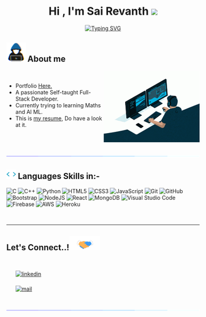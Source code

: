 
<h1 align="center"><b>Hi , I'm Sai Revanth </b><img src="https://media.giphy.com/media/hvRJCLFzcasrR4ia7z/giphy.gif" width="35"></h1>

<p align="center">
  <a href="https://git.io/typing-svg"><img src="https://readme-typing-svg.demolab.com?font=Fira+Code&pause=1000&color=1397F7&center=true&vCenter=true&width=435&lines=M+Sai+Revanth...;Computer+Science+Engineer+%F0%9F%8E%93...;Coding+To+Learn+(%E2%8C%A8%EF%B8%8F+%E2%8F%A9+%F0%9F%A7%A0)...;Self-taught+Developer!" alt="Typing SVG" /></a>
</p>


	
## <picture><img src = "assets/gif/coder.gif" width = 50px></picture> **About me**

<picture> <img align="right" src="assets/gif/coding.gif" width = 250px></picture>
<br>

- Portfolio [Here.](https://sairevanth0007.github.io/portfolio/)
- A passionate Self-taught Full-Stack Developer.
- Currently trying to learning Maths and AI ML. 
- This is [my resume](assets/pdf/M%20%20Sai%20Revanth%20Resume.pdf), Do have a look at it.

<br><br>

<img src="assets/gif/blueline.gif">

## <img src="assets/gif/giphy.webp" width ="25"><b> Languages  Skills in:-</b>

<p align="center">

 ![C](https://img.shields.io/badge/C%20-%232370ED.svg?style=for-the-badge&logo=c&logoColor=white)
 ![C++](https://img.shields.io/badge/C++%20-%2300599C.svg?style=for-the-badge&logo=c%2B%2B&logoColor=white)
 ![Python](https://img.shields.io/badge/Python%20-%2314354C.svg?style=for-the-badge&logo=python&logoColor=white)
 ![HTML5](https://img.shields.io/badge/HTML5%20-%23E34F26.svg?style=for-the-badge&logo=html5&logoColor=white)
 ![CSS3](https://img.shields.io/badge/CSS%20-%231572B6.svg?style=for-the-badge&logo=css3&logoColor=white)
 ![JavaScript](https://img.shields.io/badge/JavaScript%20-%23F7DF1E.svg?style=for-the-badge&logo=javascript&logoColor=black)
 ![Git](https://img.shields.io/badge/git-%23F05033.svg?style=for-the-badge&logo=git&logoColor=white)
  ![GitHub](https://img.shields.io/badge/github-%23121011.svg?style=for-the-badge&logo=github&logoColor=white)
  ![Bootstrap](https://img.shields.io/badge/bootstrap-%23563D7C.svg?style=for-the-badge&logo=bootstrap&logoColor=white)
  ![NodeJS](https://img.shields.io/badge/node.js-6DA55F?style=for-the-badge&logo=node.js&logoColor=white)
  ![React](https://img.shields.io/badge/react-%2320232a.svg?style=for-the-badge&logo=react&logoColor=%2361DAFB) 
  ![MongoDB](https://img.shields.io/badge/MongoDB-%234ea94b.svg?style=for-the-badge&logo=mongodb&logoColor=white)
  ![Visual Studio Code](https://img.shields.io/badge/Visual%20Studio%20Code-0078d7.svg?style=for-the-badge&logo=visual-studio-code&logoColor=white)
  ![Firebase](https://img.shields.io/badge/Firebase-039BE5?style=for-the-badge&logo=Firebase&logoColor=white)
  ![AWS](https://img.shields.io/badge/AWS-%23FF9900.svg?style=for-the-badge&logo=amazon-aws&logoColor=white)
![Heroku](https://img.shields.io/badge/heroku-%23430098.svg?style=for-the-badge&logo=heroku&logoColor=white)
  

  <!-- ![Express.js](https://img.shields.io/badge/express.js-%23404d59.svg?style=for-the-badge&logo=express&logoColor=%2361DAFB)
  ![FastAPI](https://img.shields.io/badge/FastAPI-005571?style=for-the-badge&logo=fastapi)
  ![Flask](https://img.shields.io/badge/flask-%23000.svg?style=for-the-badge&logo=flask&logoColor=white)
  ![JWT](https://img.shields.io/badge/JWT-black?style=for-the-badge&logo=JSON%20web%20tokens)
  ![NodeJS](https://img.shields.io/badge/node.js-6DA55F?style=for-the-badge&logo=node.js&logoColor=white)
  ![Vercel](https://img.shields.io/badge/vercel-%23000000.svg?style=for-the-badge&logo=vercel&logoColor=white)
  -->
<br>

</p>


-----

## <b> Let's Connect..!</b><img src="assets/gif/handshake.gif" width ="80">
<br>
<div align='left'>

<ul>


<a href="https://linkedin.com/in/sairevanth0007" target="_blank">
<img src="https://img.shields.io/badge/linkedin:  M sai revanth-%2300acee.svg?color=405DE6&style=for-the-badge&logo=linkedin&logoColor=white" alt=linkedin style="margin-bottom: 5px;"/>
</a>

<br>

<br>

<a href="mailto:sairevanth0007@gmail.com" target="_blank">
<img src="https://img.shields.io/badge/gmail:  SaiRevanth0007-%23EA4335.svg?style=for-the-badge&logo=gmail&logoColor=white" alt=mail style="margin-bottom: 5px;" />
</a>
	
</ul>
</div>

<br>
<img src="assets/gif/blueline.gif">
